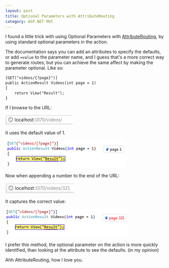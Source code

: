 ```yaml
---
layout: post
title: Optional Parameters with AttributeRouting
category: ASP.NET MVC
---
```


I found a little trick with using Optional Parameters with [AttributeRouting](https://github.com/mccalltd/AttributeRouting/wiki/2.-Usage), by using standard optional parameters in the action.

The documentation says you can add an attributes to specify the defaults, or add `=value` to the parameter name, and I guess that's a more correct way to generate routes, but you can achieve the same affect by making the parameter optional. Like so:

    [GET("videos/{?page}")]
    public ActionResult Videos(int page = 1)
    {
        return View("Result");
    }

If I browse to the URL:

![](/images/attribute-routing-1.png)

It uses the default value of 1.

![](/images/attribute-routing-2.png)

Now when appending a number to the end of the URL:

<!--excerpt-->

![](/images/attribute-routing-3.png)

It captures the correct value:

![](/images/attribute-routing-4.png)

I prefer this method, the optional parameter on the action is more quickly identified, than looking at the attribute to see the defaults. (in my opinion)

Ahh AttributeRouting, how I love you.

